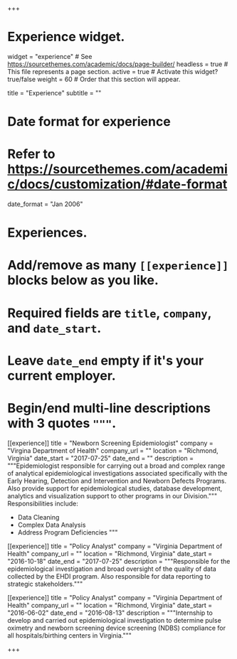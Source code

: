 +++
# Experience widget.
widget = "experience"  # See https://sourcethemes.com/academic/docs/page-builder/
headless = true  # This file represents a page section.
active = true  # Activate this widget? true/false
weight = 60  # Order that this section will appear.

title = "Experience"
subtitle = ""

# Date format for experience
#   Refer to https://sourcethemes.com/academic/docs/customization/#date-format
date_format = "Jan 2006"

# Experiences.
#   Add/remove as many `[[experience]]` blocks below as you like.
#   Required fields are `title`, `company`, and `date_start`.
#   Leave `date_end` empty if it's your current employer.
#   Begin/end multi-line descriptions with 3 quotes `"""`.


[[experience]]
  title = "Newborn Screening Epidemiologist"
  company = "Virgina Department of Health"
  company_url = ""
  location = "Richmond, Virginia"
  date_start = "2017-07-25"
  date_end = ""
  description = """Epidemiologist responsible for carrying out a broad and complex range of analytical epidemiological investigations associated specifically with the Early Hearing, Detection and Intervention and Newborn Defects Programs. Also provide support for epidemiological studies, database development, analytics and visualization support to other programs in our Division."""
  Responsibilities include:
  
  * Data Cleaning
  * Complex Data Analysis
  * Address Program Deficiencies
  """

[[experience]]
  title = "Policy Analyst"
  company = "Virginia Department of Health"
  company_url = ""
  location = "Richmond, Virginia"
  date_start = "2016-10-18"
  date_end = "2017-07-25"
  description = """Responsible for the epidemiological investigation and broad oversight of the quality of data collected by the EHDI program. Also responsible for data reporting to strategic stakeholders."""


[[experience]]
  title = "Policy Analyst"
  company = "Virginia Department of Health"
  company_url = ""
  location = "Richmond, Virginia"
  date_start = "2016-06-02"
  date_end = "2016-08-13"
  description = """Internship to develop and carried out epidemiological investigation to determine pulse oximetry and newborn screening device screening (NDBS) compliance for all hospitals/birthing centers in Virginia."""
  
+++

